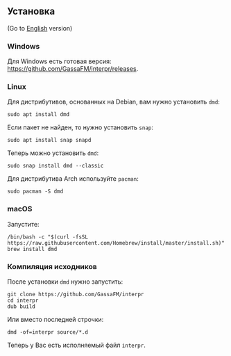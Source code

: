 ## Установка

(Go to [English](install.md) version)

### Windows

Для Windows есть готовая версия: https://github.com/GassaFM/interpr/releases.

### Linux

Для дистрибутивов, основанных на Debian, вам нужно установить `dmd`: 
```
sudo apt install dmd
```
Если пакет не найден, то нужно установить `snap`:
```
sudo apt install snap snapd
```
Теперь можно установить `dmd`:
```
sudo snap install dmd --classic
```
Для дистрибутива Arch используйте `pacman`:
```
sudo pacman -S dmd
```

### macOS

Запустите:
```
/bin/bash -c "$(curl -fsSL https://raw.githubusercontent.com/Homebrew/install/master/install.sh)"
brew install dmd
```

### Компиляция исходников

После установки `dmd` нужно запустить:
```
git clone https://github.com/GassaFM/interpr
cd interpr
dub build
```
Или вместо последней строчки:
```
dmd -of=interpr source/*.d
```
Теперь у Вас есть исполняемый файл `interpr`.

